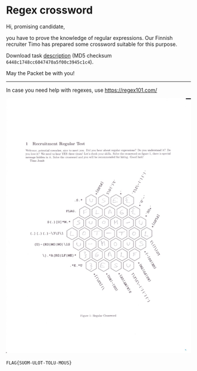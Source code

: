 # Regex crossword

Hi, promising candidate,

you have to prove the knowledge of regular expressions. Our Finnish recruiter Timo has prepared some crossword suitable
for this purpose.

Download task [description](regex_crossword.zip) (MD5 checksum `6448c1748cc6047470a5f00c3945c1c4`).

May the Packet be with you!

---

In case you need help with regexes, use https://regex101.com/

![](regex-solved.jpg)

`FLAG{SUOM-ULOT-TOLU-MOUS}`